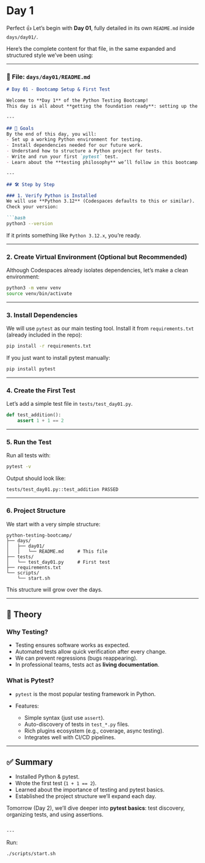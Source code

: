 # Day 1

Perfect 👍 Let’s begin with **Day 01**, fully detailed in its own `README.md` inside `days/day01/`.

Here’s the complete content for that file, in the same expanded and structured style we’ve been using:

---

### 📂 File: `days/day01/README.md`

````markdown
# Day 01 - Bootcamp Setup & First Test

Welcome to **Day 1** of the Python Testing Bootcamp!  
This day is all about **getting the foundation ready**: setting up the environment, running your first test, and understanding the big picture.

---

## 🎯 Goals
By the end of this day, you will:
- Set up a working Python environment for testing.
- Install dependencies needed for our future work.
- Understand how to structure a Python project for tests.
- Write and run your first `pytest` test.
- Learn about the **testing philosophy** we’ll follow in this bootcamp.

---

## 🛠 Step by Step

### 1. Verify Python is Installed
We will use **Python 3.12** (Codespaces defaults to this or similar).  
Check your version:

```bash
python3 --version
````

If it prints something like `Python 3.12.x`, you’re ready.

---

### 2. Create Virtual Environment (Optional but Recommended)

Although Codespaces already isolates dependencies, let’s make a clean environment:

```bash
python3 -m venv venv
source venv/bin/activate
```

---

### 3. Install Dependencies

We will use `pytest` as our main testing tool.
Install it from `requirements.txt` (already included in the repo):

```bash
pip install -r requirements.txt
```

If you just want to install pytest manually:

```bash
pip install pytest
```

---

### 4. Create the First Test

Let’s add a simple test file in `tests/test_day01.py`.

```python
def test_addition():
    assert 1 + 1 == 2
```

---

### 5. Run the Test

Run all tests with:

```bash
pytest -v
```

Output should look like:

```
tests/test_day01.py::test_addition PASSED
```

---

### 6. Project Structure

We start with a very simple structure:

```
python-testing-bootcamp/
├── days/
│   ├── day01/
│   │   └── README.md     # This file
├── tests/
│   └── test_day01.py     # First test
├── requirements.txt
└── scripts/
    └── start.sh
```

This structure will grow over the days.

---

## 🧠 Theory

### Why Testing?

* Testing ensures software works as expected.
* Automated tests allow quick verification after every change.
* We can prevent regressions (bugs reappearing).
* In professional teams, tests act as **living documentation**.

### What is Pytest?

* `pytest` is the most popular testing framework in Python.
* Features:

  * Simple syntax (just use `assert`).
  * Auto-discovery of tests in `test_*.py` files.
  * Rich plugins ecosystem (e.g., coverage, async testing).
  * Integrates well with CI/CD pipelines.

---

## ✅ Summary

* Installed Python & pytest.
* Wrote the first test (`1 + 1 == 2`).
* Learned about the importance of testing and pytest basics.
* Established the project structure we’ll expand each day.

Tomorrow (Day 2), we’ll dive deeper into **pytest basics**:
test discovery, organizing tests, and using assertions.

```

---

```


Run:
```bash
./scripts/start.sh
```
